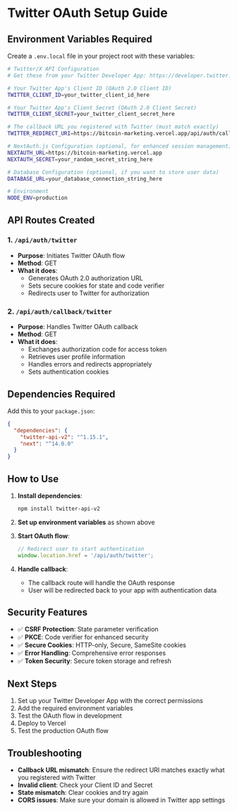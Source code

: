 # Twitter OAuth Setup Guide

## Environment Variables Required

Create a `.env.local` file in your project root with these variables:

```bash
# Twitter/X API Configuration
# Get these from your Twitter Developer App: https://developer.twitter.com/en/portal/dashboard

# Your Twitter App's Client ID (OAuth 2.0 Client ID)
TWITTER_CLIENT_ID=your_twitter_client_id_here

# Your Twitter App's Client Secret (OAuth 2.0 Client Secret)
TWITTER_CLIENT_SECRET=your_twitter_client_secret_here

# The callback URL you registered with Twitter (must match exactly)
TWITTER_REDIRECT_URI=https://bitcoin-marketing.vercel.app/api/auth/callback/twitter

# NextAuth.js Configuration (optional, for enhanced session management)
NEXTAUTH_URL=https://bitcoin-marketing.vercel.app
NEXTAUTH_SECRET=your_random_secret_string_here

# Database Configuration (optional, if you want to store user data)
DATABASE_URL=your_database_connection_string_here

# Environment
NODE_ENV=production
```

## API Routes Created

### 1. `/api/auth/twitter`
- **Purpose**: Initiates Twitter OAuth flow
- **Method**: GET
- **What it does**:
  - Generates OAuth 2.0 authorization URL
  - Sets secure cookies for state and code verifier
  - Redirects user to Twitter for authorization

### 2. `/api/auth/callback/twitter`
- **Purpose**: Handles Twitter OAuth callback
- **Method**: GET
- **What it does**:
  - Exchanges authorization code for access token
  - Retrieves user profile information
  - Handles errors and redirects appropriately
  - Sets authentication cookies

## Dependencies Required

Add this to your `package.json`:

```json
{
  "dependencies": {
    "twitter-api-v2": "^1.15.1",
    "next": "^14.0.0"
  }
}
```

## How to Use

1. **Install dependencies**:
   ```bash
   npm install twitter-api-v2
   ```

2. **Set up environment variables** as shown above

3. **Start OAuth flow**:
   ```javascript
   // Redirect user to start authentication
   window.location.href = '/api/auth/twitter';
   ```

4. **Handle callback**:
   - The callback route will handle the OAuth response
   - User will be redirected back to your app with authentication data

## Security Features

- ✅ **CSRF Protection**: State parameter verification
- ✅ **PKCE**: Code verifier for enhanced security
- ✅ **Secure Cookies**: HTTP-only, Secure, SameSite cookies
- ✅ **Error Handling**: Comprehensive error responses
- ✅ **Token Security**: Secure token storage and refresh

## Next Steps

1. Set up your Twitter Developer App with the correct permissions
2. Add the required environment variables
3. Test the OAuth flow in development
4. Deploy to Vercel
5. Test the production OAuth flow

## Troubleshooting

- **Callback URL mismatch**: Ensure the redirect URI matches exactly what you registered with Twitter
- **Invalid client**: Check your Client ID and Secret
- **State mismatch**: Clear cookies and try again
- **CORS issues**: Make sure your domain is allowed in Twitter app settings
